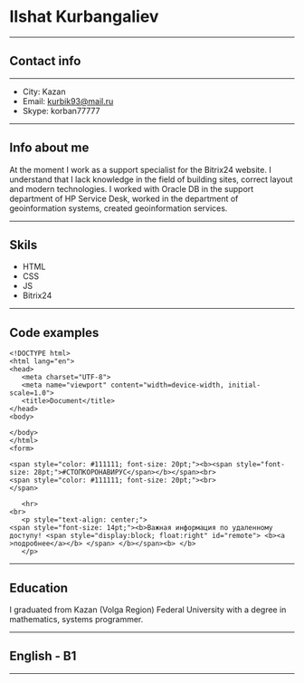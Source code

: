 # Ilshat Kurbangaliev
***
## Contact info
***
  * City: Kazan
  * Email: kurbik93@mail.ru
  * Skype: korban77777
***
## Info about me

   At the moment I work as a support specialist for the Bitrix24 website. I understand that I lack knowledge in the field of building sites, correct layout and modern technologies. I worked with Oracle DB in the support department of HP Service Desk, worked in the department of geoinformation systems, created geoinformation services.
***
## Skils
  * HTML
  * CSS
  * JS
  * Bitrix24
***
## Code examples
 ```
 <!DOCTYPE html>
<html lang="en">
<head>
    <meta charset="UTF-8">
    <meta name="viewport" content="width=device-width, initial-scale=1.0">
    <title>Document</title>
</head>
<body>

</body>
</html>
<form>

<span style="color: #111111; font-size: 20pt;"><b><span style="font-size: 28pt;">#СТОПКОРОНАВИРУС</span></b></span><br>
 <span style="color: #111111; font-size: 20pt;"><br>
 </span>

	<hr>
 <br>
	<p style="text-align: center;">
 <span style="font-size: 14pt;"><b>Важная информация по удаленному доступу! <span style="display:block; float:right" id="remote"> <b><a >подробнее</a></b> </span> </b></span><b> </b>
	</p>
  ```
  ***
  ## Education
   I graduated from Kazan (Volga Region) Federal University with a degree in mathematics, systems programmer.
  ***
  ## English - B1
  ***
